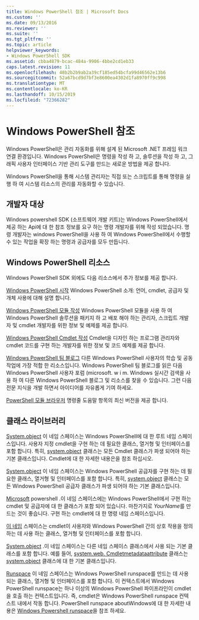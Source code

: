 ```yaml
---
title: Windows PowerShell 참조 | Microsoft Docs
ms.custom: ''
ms.date: 09/13/2016
ms.reviewer: ''
ms.suite: ''
ms.tgt_pltfrm: ''
ms.topic: article
helpviewer_keywords:
- Windows PowerShell SDK
ms.assetid: cbba4879-bcac-484a-9906-4bbe2cd1eb33
caps.latest.revision: 11
ms.openlocfilehash: 48b2b2b9ab2a39cf185ed54bcfa99d46562e13b6
ms.sourcegitcommit: 52a67bcd9d7bf3e8600ea4302d1fa8970ff9c998
ms.translationtype: MT
ms.contentlocale: ko-KR
ms.lasthandoff: 10/15/2019
ms.locfileid: "72366282"
---
```

# <a name="windows-powershell-reference"></a>Windows PowerShell 참조

Windows PowerShell은 관리 자동화를 위해 설계 된 Microsoft .NET 프레임 워크 연결 환경입니다. Windows PowerShell은 명령을 작성 하 고, 솔루션을 작성 하 고, 그래픽 사용자 인터페이스 기반 관리 도구를 만드는 새로운 방법을 제공 합니다.

Windows PowerShell을 통해 시스템 관리자는 직접 또는 스크립트를 통해 명령을 실행 하 여 시스템 리소스의 관리를 자동화할 수 있습니다.

## <a name="developer-audience"></a>개발자 대상

Windows powershell SDK (소프트웨어 개발 키트)는 Windows PowerShell에서 제공 하는 Api에 대 한 참조 정보를 요구 하는 명령 개발자를 위해 작성 되었습니다. 명령 개발자는 windows PowerShell을 사용 하 여 Windows PowerShell에서 수행할 수 있는 작업을 확장 하는 명령과 공급자를 모두 만듭니다.

## <a name="windows-powershell-resources"></a>Windows PowerShell 리소스

Windows PowerShell SDK 외에도 다음 리소스에서 추가 정보를 제공 합니다.

[Windows PowerShell 시작](/powershell/scripting/getting-started/getting-started-with-windows-powershell) Windows PowerShell 소개: 언어, cmdlet, 공급자 및 개체 사용에 대해 설명 합니다.

[Windows PowerShell 모듈 작성](./module/writing-a-windows-powershell-module.md) Windows PowerShell 모듈을 사용 하 여 Windows PowerShell 솔루션을 패키지 하 고 배포 해야 하는 관리자, 스크립트 개발자 및 cmdlet 개발자를 위한 정보 및 예제를 제공 합니다.

[Windows PowerShell Cmdlet 작성](./cmdlet/writing-a-windows-powershell-cmdlet.md) Cmdlet을 디자인 하는 프로그램 관리자와 cmdlet 코드를 구현 하는 개발자를 위한 정보 및 코드 예제를 제공 합니다.

[Windows PowerShell 팀 블로그](https://blogs.msdn.microsoft.com/PowerShell/) 다른 Windows PowerShell 사용자의 학습 및 공동 작업에 가장 적합 한 리소스입니다. Windows PowerShell 팀 블로그를 읽은 다음 Windows PowerShell 사용자 포럼 (microsoft. w i m. Windows 실시간 검색을 사용 하 여 다른 Windows PowerShell 블로그 및 리소스를 찾을 수 있습니다. 그런 다음 전문 지식을 개발 하면서 아이디어를 자유롭게 기여 하세요.

[PowerShell 모듈 브라우저](/powershell/module/) 명령줄 도움말 항목의 최신 버전을 제공 합니다.

## <a name="class-libraries"></a>클래스 라이브러리

[System.object](/dotnet/api/System.Management.Automation) 이 네임 스페이스는 Windows PowerShell에 대 한 루트 네임 스페이스입니다. 사용자 지정 cmdlet을 구현 하는 데 필요한 클래스, 열거형 및 인터페이스를 포함 합니다. 특히, [system.object](/dotnet/api/System.Management.Automation.Cmdlet) 클래스는 모든 Cmdlet 클래스가 파생 되어야 하는 기본 클래스입니다. Cmdlet에 대 한 자세한 내용은을 참조 하십시오.

[System.object](/dotnet/api/System.Management.Automation.Provider) 이 네임 스페이스는 Windows PowerShell 공급자를 구현 하는 데 필요한 클래스, 열거형 및 인터페이스를 포함 합니다. 특히, [system.object](/dotnet/api/System.Management.Automation.Provider.CmdletProvider) 클래스는 모든 Windows PowerShell 공급자 클래스가 파생 되어야 하는 기본 클래스입니다.

[Microsoft](/dotnet/api/Microsoft.PowerShell.Commands) powershell .이 네임 스페이스에는 Windows PowerShell에서 구현 하는 cmdlet 및 공급자에 대 한 클래스가 포함 되어 있습니다. 마찬가지로 *YourName*를 만드는 것이 좋습니다. 구현 하는 cmdlet에 대 한 명령 네임 스페이스입니다.

[이 네임](/dotnet/api/System.Management.Automation.Host) 스페이스는 cmdlet이 사용자와 Windows PowerShell 간의 상호 작용을 정의 하는 데 사용 하는 클래스, 열거형 및 인터페이스를 포함 합니다.

[System.object](/dotnet/api/System.Management.Automation.Internal) .이 네임 스페이스는 다른 네임 스페이스 클래스에서 사용 되는 기본 클래스를 포함 합니다. 예를 들어, [system.web. Cmdletmetadataattribute](/dotnet/api/System.Management.Automation.Internal.CmdletMetadataAttribute) 클래스는 [system.object](/dotnet/api/System.Management.Automation.CmdletAttribute) 클래스에 대 한 기본 클래스입니다.

[Runspace](/dotnet/api/System.Management.Automation.Runspaces) 이 네임 스페이스는 Windows PowerShell runspace를 만드는 데 사용 되는 클래스, 열거형 및 인터페이스를 포함 합니다. 이 컨텍스트에서 Windows PowerShell runspace는 하나 이상의 Windows PowerShell 파이프라인이 cmdlet을 호출 하는 컨텍스트입니다. 즉, cmdlet은 Windows PowerShell runspace 컨텍스트 내에서 작동 합니다. PowerShell runspace aboutWindows에 대 한 자세한 내용은 [Windows Powershell runspace](https://msdn.microsoft.com/en-us/a1582cfe-f06d-4aff-adc6-71f49a860ce9)을 참조 하세요.
